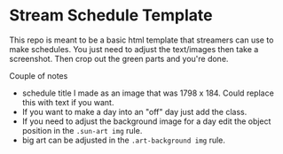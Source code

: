 # Stream Schedule Template

This repo is meant to be a basic html template that streamers can use to make schedules. You just need to adjust the text/images then take a screenshot. Then crop out the green parts and you're done.

Couple of notes
* schedule title I made as an image that was 1798 x 184. Could replace this with text if you want.
* If you want to make a day into an "off" day just add the class. 
* If you need to adjust the background image for a day edit the object position in the `.sun-art img` rule.
* big art can be adjusted in the `.art-background img` rule.